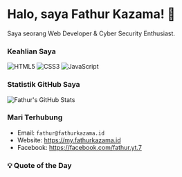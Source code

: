 # Halo, saya Fathur Kazama! 👋
Saya seorang Web Developer & Cyber Security Enthusiast.

### Keahlian Saya
![HTML5](https://img.shields.io/badge/HTML5-E34F26?style=for-the-badge&logo=html5&logoColor=white)
![CSS3](https://img.shields.io/badge/CSS3-1572B6?style=for-the-badge&logo=css3&logoColor=white)
![JavaScript](https://img.shields.io/badge/JavaScript-F7DF1E?style=for-the-badge&logo=javascript&logoColor=black)

### Statistik GitHub Saya
![Fathur's GitHub Stats](https://github-readme-stats.vercel.app/api?username=fathurkazama&show_icons=true&theme=vue-dark)

### Mari Terhubung
-   Email: `fathur@fathurkazama.id`
-   Website: https://my.fathurkazama.id
-   Facebook: https://facebook.com/fathur.yt.7

### 💡 Quote of the Day
<!--START_QUOTE-->

<!--END_QUOTE-->



